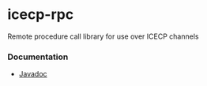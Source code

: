 # icecp-rpc

Remote procedure call library for use over ICECP channels

### Documentation
 - [Javadoc](https://icecp.github.io/icecp)
